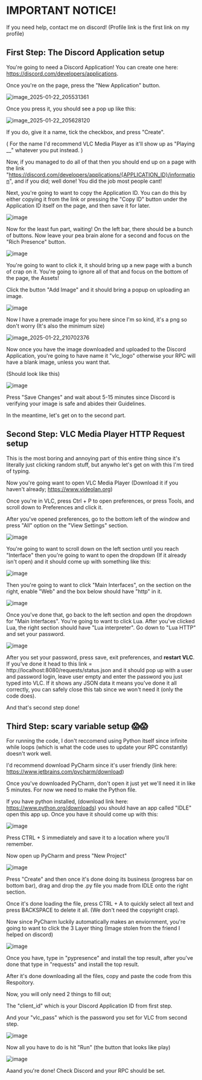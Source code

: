 

# **IMPORTANT NOTICE!**

If you need help, contact me on discord! (Profile link is the first link on my profile)

## First Step: The Discord Application setup

You're going to need a Discord Application!
 You can create one here: https://discord.com/developers/applications.

Once you're on the page, press the "New Application" button.

![image_2025-01-22_205531361](https://github.com/user-attachments/assets/d5f654db-0ac0-4e9d-810a-47c5f886b755)

Once you press it, you should see a pop up like this:

![image_2025-01-22_205628120](https://github.com/user-attachments/assets/5cc19208-5e76-45f9-a909-8c944a4eea9d)

If you do, give it a name, tick the checkbox, and press "Create".

( For the name I'd recommend VLC Media Player as it'll show up as "Playing __" whatever you put instead. )

Now, if you managed to do all of that then you should end up on a page with the link "https://discord.com/developers/applications/{APPLICATION_ID}/information", and if you did; well done! You did the job most people cant!

Next, you're going to want to copy the Application ID. You can do this by either copying it from the link or pressing the "Copy ID" button under the Application ID itself on the page, and then save it for later.

![image](https://github.com/user-attachments/assets/b0007874-5e42-44d9-ac17-72ed78995916)

Now for the least fun part, waiting!
 On the left bar, there should be a bunch of buttons. Now leave your pea brain alone for a second and focus on the "Rich Presence" button.

![image](https://github.com/user-attachments/assets/c71d690a-6966-415f-b804-e27424bd75a5)

You're going to want to click it, it should bring up a new page with a bunch of crap on it. You're going to ignore all of that and focus on the bottom of the page, the Assets!

 Click the button "Add Image" and it should bring a popup on uploading an image.

![image](https://github.com/user-attachments/assets/092b581c-546e-489b-ad51-6996bd46f90e)

Now I have a premade image for you here since I'm so kind, it's a png so don't worry (It's also the minimum size)

![image_2025-01-22_210702376](https://github.com/user-attachments/assets/34875929-ed47-45a4-96bb-5adec60b0716)

Now once you have the image downloaded and uploaded to the Discord Application, you're going to have name it "vlc_logo" otherwise your RPC will have a blank image, unless you want that.

(Should look like this)

![image](https://github.com/user-attachments/assets/7dc887e3-c167-4fce-86c6-be3458bb2565)

Press "Save Changes" and wait about 5-15 minutes since Discord is verifying your image is safe and abides their Guidelines.

In the meantime, let's get on to the second part.

## Second Step: VLC Media Player HTTP Request setup

This is the most boring and annoying part of this entire thing since it's literally just clicking random stuff, but anywho let's get on with this I'm tired of typing.

Now you're going want to open VLC Media Player (Download it if you haven't already; https://www.videolan.org)

Once you're in VLC, press Ctrl + P to open preferences, or press Tools, and scroll down to Preferences and click it.

After you've opened preferences, go to the bottom left of the window and press "All" option on the "View Settings" section.

![image](https://github.com/user-attachments/assets/7d3de452-e1bc-4e07-becd-7548c216ede0)

You're going to want to scroll down on the left section until you reach "Interface" then you're going to want to open the dropdown (If it already isn't open) and it should come up with something like this:

![image](https://github.com/user-attachments/assets/70a96ecd-6f6e-4608-a2f7-3327563f5ea4)

Then you're going to want to click "Main Interfaces", on the section on the right, enable "Web" and the box below should have "http" in it.

![image](https://github.com/user-attachments/assets/0f78e465-7240-44fe-8edc-cd0232ab8d11)

Once you've done that, go back to the left section and open the dropdown for "Main Interfaces". You're going to want to click Lua.
 After you've clicked Lua, the right section should have "Lua interpreter". Go down to "Lua HTTP" and set your password.

 ![image](https://github.com/user-attachments/assets/427b2f42-9bc4-4c35-9668-3d30eb319662)

After you set your password, press save, exit preferences, and **restart VLC**.
 If you've done it head to this link = http://localhost:8080/requests/status.json and it should pop up with a user and password login, leave user empty and enter the password you just typed into VLC.
  If it shows any JSON data it means you've done it all correctly, you can safely close this tab since we won't need it (only the code does).

And that's second step done!

## Third Step: scary variable setup 😱😱
For running the code, I don't reccomend using Python itself since infinite while loops (which is what the code uses to update your RPC constantly) doesn't work well.

I'd recommend download PyCharm since it's user friendly (link here: https://www.jetbrains.com/pycharm/download)

Once you've downloaded PyCharm, don't open it just yet we'll need it in like 5 minutes. For now we need to make the Python file.

If you have python installed, (download link here: https://www.python.org/downloads) you should have an app called "IDLE" open this app up.
 Once you have it should come up with this:

![image](https://github.com/user-attachments/assets/8410048d-ae1d-458b-a512-de5bb6ea288d)

Press CTRL + S immediately and save it to a location where you'll remember.

Now open up PyCharm and press "New Project"

![image](https://github.com/user-attachments/assets/974059a9-bb67-4a13-8407-51c70a0cef2a)

Press "Create" and then once it's done doing its business (progress bar on bottom bar), drag and drop the .py file you made from IDLE onto the right section.

Once it's done loading the file, press CTRL + A to quickly select all text and press BACKSPACE to delete it all. (We don't need the copyright crap).

Now since PyCharm luckily automatically makes an enviornment, you're going to want to click the 3 Layer thing (Image stolen from the friend I helped on discord)

![image](https://github.com/user-attachments/assets/613eca95-ce1d-450f-a793-0260fac5be9d)

Once you have, type in "pypresence" and install the top result, after you've done that type in "requests" and install the top result.

After it's done downloading all the files, copy and paste the code from this Respoitory.

Now, you will only need 2 things to fill out;

The "client_id" which is your Discord Application ID from first step.

And your "vlc_pass" which is the password you set for VLC from second step.

![image](https://github.com/user-attachments/assets/9fc06784-5872-4a0f-8ba7-8d78bd6603e4)

Now all you have to do is hit "Run" (the button that looks like play)

![image](https://github.com/user-attachments/assets/a02e5551-8ff7-4c5c-9761-0edffa996d6c)

Aaand you're done! Check Discord and your RPC should be set.
